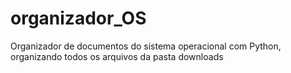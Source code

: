 # organizador_OS
 Organizador de documentos do sistema operacional com Python, organizando todos os arquivos da pasta downloads
